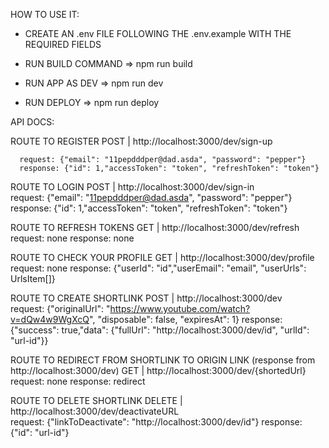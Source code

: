  HOW TO USE IT:
 - CREATE AN .env FILE FOLLOWING THE .env.example WITH THE REQUIRED FIELDS

 - RUN BUILD COMMAND => npm run build

 - RUN APP AS DEV => npm run dev

 - RUN DEPLOY => npm run deploy

API DOCS:

ROUTE TO REGISTER
POST   | http://localhost:3000/dev/sign-up 
```
  request: {"email": "11pepdddper@dad.asda", "password": "pepper"}
  response: {"id": 1,"accessToken": "token", "refreshToken": "token"}
```

ROUTE TO LOGIN
POST   | http://localhost:3000/dev/sign-in                         
  request: {"email": "11pepdddper@dad.asda", "password": "pepper"}
  response: {"id": 1,"accessToken": "token", "refreshToken": "token"} 

ROUTE TO REFRESH TOKENS
GET    | http://localhost:3000/dev/refresh                         
  request: none
  response: none
  
ROUTE TO CHECK YOUR PROFILE
GET    | http://localhost:3000/dev/profile                         
  request: none
  response: {"userId": "id","userEmail": "email", "userUrls": UrlsItem[]}

ROUTE TO CREATE SHORTLINK
POST   | http://localhost:3000/dev                                 
  request: {"originalUrl": "https://www.youtube.com/watch?v=dQw4w9WgXcQ", "disposable": false, "expiresAt": 1}
  response: {"success": true,"data": {"fullUrl": "http://localhost:3000/dev/id", "urlId": "url-id"}}

ROUTE TO REDIRECT FROM SHORTLINK TO ORIGIN LINK (response from http://localhost:3000/dev)
GET    | http://localhost:3000/dev/{shortedUrl}                    
  request: none
  response: redirect

ROUTE TO DELETE SHORTLINK
DELETE | http://localhost:3000/dev/deactivateURL                   
  request: {"linkToDeactivate": "http://localhost:3000/dev/id"}
  response: {"id": "url-id"}

